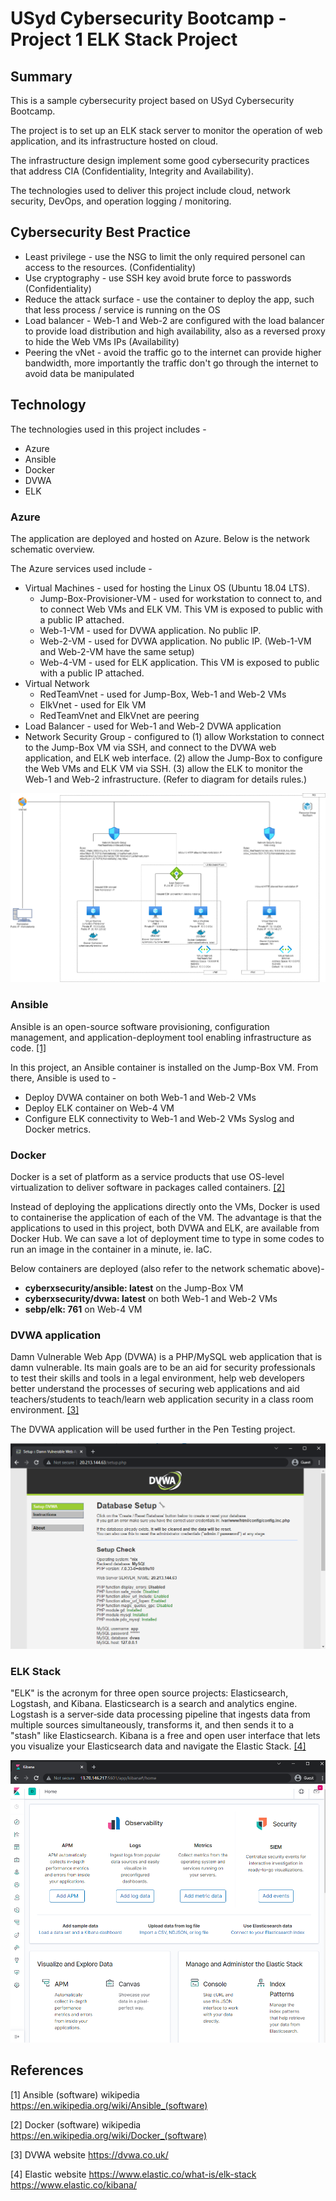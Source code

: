 # USyd Cybersecurity Bootcamp - Project 1 ELK Stack Project



## Summary

This is a sample cybersecurity project based on USyd Cybersecurity Bootcamp.

The project is to set up an ELK stack server to monitor the operation of web application, and its infrastructure hosted on cloud.

The infrastructure design implement some good cybersecurity practices that address CIA (Confidentiality, Integrity and Availability).

The technologies used to deliver this project include cloud, network security, DevOps, and operation logging / monitoring.



## Cybersecurity Best Practice

* Least privilege - use the NSG to limit the only required personel can access to the resources. (Confidentiality)
* Use cryptography - use SSH key avoid brute force to passwords (Confidentiality)
* Reduce the attack surface - use the container to deploy the app, such that less process / service is running on the OS
* Load balancer - Web-1 and Web-2 are configured with the load balancer to provide load distribution and high availability, also as a reversed proxy to hide the Web VMs IPs (Availability)
* Peering the vNet - avoid the traffic go to the internet can provide higher bandwidth, more importantly the traffic don't go through the internet to avoid data be manipulated



## Technology

The technologies used in this project includes -

* Azure
* Ansible
* Docker
* DVWA
* ELK 



### Azure

The application are deployed and hosted on Azure. Below is the network schematic overview.

The Azure services used include - 

* Virtual Machines - used for hosting the Linux OS (Ubuntu 18.04 LTS).
  * Jump-Box-Provisioner-VM - used for workstation to connect to, and to connect Web VMs and ELK VM. This VM is exposed to public with a public IP attached.
  * Web-1-VM - used for DVWA application. No public IP. 
  * Web-2-VM - used for DVWA application. No public IP. (Web-1-VM and Web-2-VM have the same setup)
  * Web-4-VM - used for ELK application. This VM is exposed to public with a public IP attached.
* Virtual Network
  * RedTeamVnet - used for Jump-Box, Web-1 and Web-2 VMs
  * ElkVnet - used for Elk VM
  * RedTeamVnet and ElkVnet are peering
* Load Balancer - used for Web-1 and Web-2 DVWA application
* Network Security Group - configured to (1) allow Workstation to connect to the Jump-Box VM via SSH, and connect to the DVWA web application, and ELK web interface. (2) allow the Jump-Box to configure the Web VMs and ELK VM via SSH. (3) allow the ELK to monitor the Web-1 and Web-2 infrastructure. (Refer to diagram for details rules.)

![Infrastructure Schematic](Diagram/NetworkSchematic.drawio.png)



### Ansible

Ansible is an open-source software provisioning, configuration management, and application-deployment tool enabling infrastructure as code. [[1]](#1)

In this project, an Ansible container is installed on the Jump-Box VM. From there, Ansible is used to - 
* Deploy DVWA container on both Web-1 and Web-2 VMs
* Deploy ELK container on Web-4 VM
* Configure ELK connectivity to Web-1 and Web-2 VMs Syslog and Docker metrics.



### Docker

Docker is a set of platform as a service products that use OS-level virtualization to deliver software in packages called containers. [[2]](#2)

Instead of deploying the applications directly onto the VMs, Docker is used to containerise the application of each of the VM. The advantage is that the applications to used in this project, both DVWA and ELK, are available from Docker Hub. We can save a lot of deployment time to type in some codes to run an image in the container in a minute, ie. IaC.

Below containers are deployed (also refer to the network schematic above)-
* **cyberxsecurity/ansible: latest** on the Jump-Box VM
* **cyberxsecurity/dvwa: latest** on both Web-1 and Web-2 VMs
* **sebp/elk: 761** on Web-4 VM



### DVWA application

Damn Vulnerable Web App (DVWA) is a PHP/MySQL web application that is damn vulnerable. Its main goals are to be an aid for security professionals to test their skills and tools in a legal environment, help web developers better understand the processes of securing web applications and aid teachers/students to teach/learn web application security in a class room environment. [[3]](#3)

The DVWA application will be used further in the Pen Testing project.

![DVWA Setup Screen](Diagram/DVWA.png)



### ELK Stack

"ELK" is the acronym for three open source projects: Elasticsearch, Logstash, and Kibana. Elasticsearch is a search and analytics engine. Logstash is a server‑side data processing pipeline that ingests data from multiple sources simultaneously, transforms it, and then sends it to a "stash" like Elasticsearch. Kibana is a free and open user interface that lets you visualize your Elasticsearch data and navigate the Elastic Stack. [[4]](#4)

![Kibanan Home Page](Diagram/KibanaHome.png)



## References

<a id="1">[1]</a> 
Ansible (software) wikipedia https://en.wikipedia.org/wiki/Ansible_(software)

<a id="2">[2]</a> 
Docker (software) wikipedia https://en.wikipedia.org/wiki/Docker_(software)

<a id="3">[3]</a> 
DVWA website https://dvwa.co.uk/

<a id="4">[4]</a> Elastic website
https://www.elastic.co/what-is/elk-stack
https://www.elastic.co/kibana/